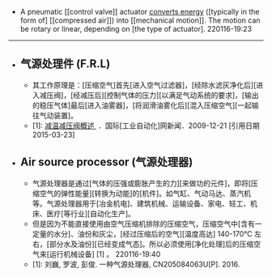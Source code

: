 - A pneumatic [[control valve]] actuator [converts energy](((ht5fpCail))) ([typically in the form of] [[compressed air]]) into [[mechanical motion]]. The motion can be rotary or linear, depending on [the type of actuator].
220116-19:23
- ---
- ## 气源处理件 (F.R.L)
    - 其工作原理是：[压缩空气]首先[进入空气过滤器]，[经除水滤灰净化后][进入减压阀]，[经减压后][控制气体的压力][以满足气动系统的要求]，[输出的稳压气体]最后[进入油雾器]，[将润滑油雾化后][混入压缩空气][一起输往气动装置]。
    - [1]: [减温减压阀概述 ](https://baike.baidu.com/reference/4366772/f3f5uVufB1TFqgcM0USPxQRa2v60DHGszSynW3SjogZI8tcjd5TVv_2QxMjcsPsm0CuQsEj8KdiVM8qx_v-bZeAt-WZ_LODIjo9b5fLAGb0WitHA9Q) ．国际[工业自动化]网新闻．2009-12-21 [引用日期2015-03-23]
- ## Air source processor (气源处理器)
    - 气源处理器是通过[气体的压强或膨胀产生的力][来做功的元件]，即将[压缩空气的弹性能量][转换为动能]的[机件]。如气缸、气动马达、蒸汽机等。气源处理器用于[冶金机电]、建筑机械、运输设备、家电、轻工、机床、医疗[等行业][自动化生产]。
    - 但是因为不能直接使用由空气压缩机排除的压缩空气，压缩空气中[含有一定量的水分]、油份和灰尘，[经过压缩后的空气][温度高达] 140-170℃ 左右，[部分水及油份][已经变成气态]。所以必须使用[净化处理]后的压缩空气来[运行机械设备] [1]  。
220116-19:40
    - [1]: 刘巍, 罗波, 彭俊. 一种气源处理器, CN205084063U[P]. 2016.
